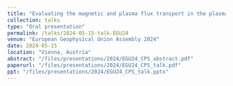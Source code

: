 ```yaml
---
title: "Evaluating the magnetic and plasma flux transport in the plasma sheet during geomagnetic storms using MMS and Geotail"
collection: talks
type: "Oral presentation"
permalink: /talks/2024-05-15-talk-EGU24
venue: "European Geophysical Union Assembly 2024"
date: 2024-05-15
location: "Vienna, Austria"
abstract: "/files/presentations/2024/EGU24_CPS_abstract.pdf"
paperurl: "/files/presentations/2024/EGU24_CPS_talk.pdf"
ppt: "/files/presentations/2024/EGU24_CPS_talk.pptx"
---
```

